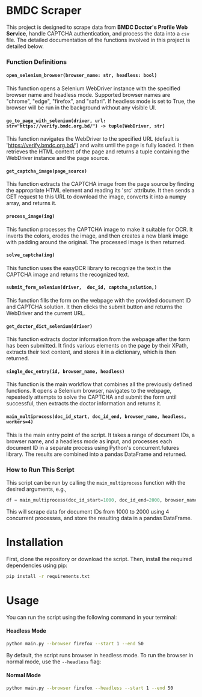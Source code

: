 # BMDC Scraper

This project is designed to scrape data from **BMDC Doctor's Profile Web Service**, handle CAPTCHA authentication, and process the data into a `csv` file. The detailed documentation of the functions involved in this project is detailed below.

### Function Definitions

#### `open_selenium_browser(browser_name: str, headless: bool)`

This function opens a Selenium WebDriver instance with the specified browser name and headless mode. Supported browser names are "chrome", "edge", "firefox", and "safari". If headless mode is set to True, the browser will be run in the background without any visible UI.

#### `go_to_page_with_selenium(driver, url: str="https://verify.bmdc.org.bd/") -> tuple[WebDriver, str]`

This function navigates the WebDriver to the specified URL (default is 'https://verify.bmdc.org.bd/') and waits until the page is fully loaded. It then retrieves the HTML content of the page and returns a tuple containing the WebDriver instance and the page source.

#### `get_captcha_image(page_source)`

This function extracts the CAPTCHA image from the page source by finding the appropriate HTML element and reading its 'src' attribute. It then sends a GET request to this URL to download the image, converts it into a numpy array, and returns it.

#### `process_image(img)`

This function processes the CAPTCHA image to make it suitable for OCR. It inverts the colors, erodes the image, and then creates a new blank image with padding around the original. The processed image is then returned.

#### `solve_captcha(img)`

This function uses the easyOCR library to recognize the text in the CAPTCHA image and returns the recognized text.

#### `submit_form_selenium(driver,  doc_id, captcha_solution,)`

This function fills the form on the webpage with the provided document ID and CAPTCHA solution. It then clicks the submit button and returns the WebDriver and the current URL.

#### `get_doctor_dict_selenium(driver)`

This function extracts doctor information from the webpage after the form has been submitted. It finds various elements on the page by their XPath, extracts their text content, and stores it in a dictionary, which is then returned.

#### `single_doc_entry(id, browser_name, headless)`

This function is the main workflow that combines all the previously defined functions. It opens a Selenium browser, navigates to the webpage, repeatedly attempts to solve the CAPTCHA and submit the form until successful, then extracts the doctor information and returns it.

#### `main_multiprocess(doc_id_start, doc_id_end, browser_name, headless, workers=4)`

This is the main entry point of the script. It takes a range of document IDs, a browser name, and a headless mode as input, and processes each document ID in a separate process using Python's concurrent.futures library. The results are combined into a pandas DataFrame and returned.

### How to Run This Script

This script can be run by calling the `main_multiprocess` function with the desired arguments, e.g.,

```python
df = main_multiprocess(doc_id_start=1000, doc_id_end=2000, browser_name='chrome', headless=True, workers=4)
```

This will scrape data for document IDs from 1000 to 2000 using 4 concurrent processes, and store the resulting data in a pandas DataFrame.


# Installation
First, clone the repository or download the script. Then, install the required dependencies using pip:

```bash
pip install -r requirements.txt
```

# Usage
You can run the script using the following command in your terminal:
#### Headless Mode
```bash
python main.py --browser firefox --start 1 --end 50
```
By default, the script runs browser in headless mode. To run the browser in normal mode, use the `--headless` flag:

#### Normal Mode
```bash
python main.py --browser firefox --headless --start 1 --end 50
```
